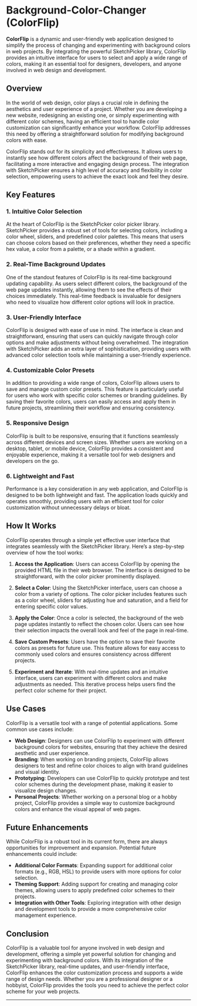 
# Background-Color-Changer (ColorFlip)

**ColorFlip** is a dynamic and user-friendly web application designed to simplify the process of changing and experimenting with background colors in web projects. By integrating the powerful SketchPicker library, ColorFlip provides an intuitive interface for users to select and apply a wide range of colors, making it an essential tool for designers, developers, and anyone involved in web design and development.

## Overview

In the world of web design, color plays a crucial role in defining the aesthetics and user experience of a project. Whether you are developing a new website, redesigning an existing one, or simply experimenting with different color schemes, having an efficient tool to handle color customization can significantly enhance your workflow. ColorFlip addresses this need by offering a straightforward solution for modifying background colors with ease.

ColorFlip stands out for its simplicity and effectiveness. It allows users to instantly see how different colors affect the background of their web page, facilitating a more interactive and engaging design process. The integration with SketchPicker ensures a high level of accuracy and flexibility in color selection, empowering users to achieve the exact look and feel they desire.

## Key Features

### 1. **Intuitive Color Selection**

At the heart of ColorFlip is the SketchPicker color picker library. SketchPicker provides a robust set of tools for selecting colors, including a color wheel, sliders, and predefined color palettes. This means that users can choose colors based on their preferences, whether they need a specific hex value, a color from a palette, or a shade within a gradient.

### 2. **Real-Time Background Updates**

One of the standout features of ColorFlip is its real-time background updating capability. As users select different colors, the background of the web page updates instantly, allowing them to see the effects of their choices immediately. This real-time feedback is invaluable for designers who need to visualize how different color options will look in practice.

### 3. **User-Friendly Interface**

ColorFlip is designed with ease of use in mind. The interface is clean and straightforward, ensuring that users can quickly navigate through color options and make adjustments without being overwhelmed. The integration with SketchPicker adds an extra layer of sophistication, providing users with advanced color selection tools while maintaining a user-friendly experience.

### 4. **Customizable Color Presets**

In addition to providing a wide range of colors, ColorFlip allows users to save and manage custom color presets. This feature is particularly useful for users who work with specific color schemes or branding guidelines. By saving their favorite colors, users can easily access and apply them in future projects, streamlining their workflow and ensuring consistency.

### 5. **Responsive Design**

ColorFlip is built to be responsive, ensuring that it functions seamlessly across different devices and screen sizes. Whether users are working on a desktop, tablet, or mobile device, ColorFlip provides a consistent and enjoyable experience, making it a versatile tool for web designers and developers on the go.

### 6. **Lightweight and Fast**

Performance is a key consideration in any web application, and ColorFlip is designed to be both lightweight and fast. The application loads quickly and operates smoothly, providing users with an efficient tool for color customization without unnecessary delays or bloat.

## How It Works

ColorFlip operates through a simple yet effective user interface that integrates seamlessly with the SketchPicker library. Here’s a step-by-step overview of how the tool works:

1. **Access the Application**: Users can access ColorFlip by opening the provided HTML file in their web browser. The interface is designed to be straightforward, with the color picker prominently displayed.

2. **Select a Color**: Using the SketchPicker interface, users can choose a color from a variety of options. The color picker includes features such as a color wheel, sliders for adjusting hue and saturation, and a field for entering specific color values.

3. **Apply the Color**: Once a color is selected, the background of the web page updates instantly to reflect the chosen color. Users can see how their selection impacts the overall look and feel of the page in real-time.

4. **Save Custom Presets**: Users have the option to save their favorite colors as presets for future use. This feature allows for easy access to commonly used colors and ensures consistency across different projects.

5. **Experiment and Iterate**: With real-time updates and an intuitive interface, users can experiment with different colors and make adjustments as needed. This iterative process helps users find the perfect color scheme for their project.

## Use Cases

ColorFlip is a versatile tool with a range of potential applications. Some common use cases include:

- **Web Design**: Designers can use ColorFlip to experiment with different background colors for websites, ensuring that they achieve the desired aesthetic and user experience.
- **Branding**: When working on branding projects, ColorFlip allows designers to test and refine color choices to align with brand guidelines and visual identity.
- **Prototyping**: Developers can use ColorFlip to quickly prototype and test color schemes during the development phase, making it easier to visualize design changes.
- **Personal Projects**: Whether working on a personal blog or a hobby project, ColorFlip provides a simple way to customize background colors and enhance the visual appeal of web pages.

## Future Enhancements

While ColorFlip is a robust tool in its current form, there are always opportunities for improvement and expansion. Potential future enhancements could include:

- **Additional Color Formats**: Expanding support for additional color formats (e.g., RGB, HSL) to provide users with more options for color selection.
- **Theming Support**: Adding support for creating and managing color themes, allowing users to apply predefined color schemes to their projects.
- **Integration with Other Tools**: Exploring integration with other design and development tools to provide a more comprehensive color management experience.

## Conclusion

ColorFlip is a valuable tool for anyone involved in web design and development, offering a simple yet powerful solution for changing and experimenting with background colors. With its integration of the SketchPicker library, real-time updates, and user-friendly interface, ColorFlip enhances the color customization process and supports a wide range of design needs. Whether you are a professional designer or a hobbyist, ColorFlip provides the tools you need to achieve the perfect color scheme for your web projects.

---
